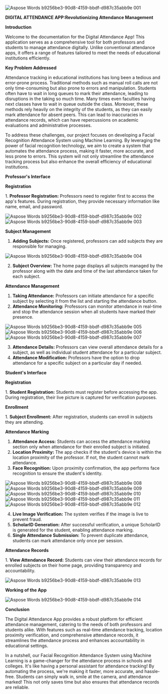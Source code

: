 
![Aspose Words b9256be3-90d8-4159-bbdf-d987c35abb9e 001](https://github.com/user-attachments/assets/5d0e280b-e31a-485f-83ba-d0cd07fa77b2)

**DIGITAL ATTENDANCE APP:Revolutionizing Attendance Management** 

**Introduction** 

Welcome to the documentation for the Digital Attendance App! This application serves as a comprehensive tool for both professors and students to manage attendance digitally. Unlike conventional attendance apps, it offers a range of features tailored to meet the needs of educational institutions efficiently. 

**Key Problem Addressed** 

Attendance tracking in educational institutions has long been a tedious and error-prone process. Traditional methods such as manual roll calls are not only time-consuming but also prone to errors and manipulation. Students often have to wait in long queues to mark their attendance, leading to disruptions in the taking so much time. Many times even faculties having next classes have to wait in queue outside the class. Moreover, these methods rely heavily on the integrity of the students, as they can easily mark attendance for absent peers. This can lead to inaccuracies in attendance records, which can have repercussions on academic evaluations and administrative processes. 

To address these challenges, our project focuses on developing a Facial Recognition Attendance System using Machine Learning. By leveraging the power of facial recognition technology, we aim to create a system that automates the attendance process, making it faster, more accurate, and less prone to errors. This system will not only streamline the attendance tracking process but also enhance the overall efficiency of educational institutions. 

**Professor's Interface** 

**Registration** 

1\.  **Professor Registration:** Professors need to register first to access the app's features. During registration, they provide necessary information like name, email, and password. 

![Aspose Words b9256be3-90d8-4159-bbdf-d987c35abb9e 002](https://github.com/user-attachments/assets/b2c1b86b-a620-47c6-91cf-47c7965462dc) ![Aspose Words b9256be3-90d8-4159-bbdf-d987c35abb9e 003](https://github.com/user-attachments/assets/22468597-e2f0-4639-bb7e-94cfa0cdca7b)

**Subject Management** 

1. **Adding Subjects:** Once registered, professors can add subjects they are responsible for managing. 


![Aspose Words b9256be3-90d8-4159-bbdf-d987c35abb9e 004](https://github.com/user-attachments/assets/2f797024-74ef-4877-94cb-73e0d6ac0a4e)

2. **Subject Overview:** The home page displays all subjects managed by the professor along with the date and time of the last attendance taken for each subject. 

**Attendance Management** 

1. **Taking Attendance:** Professors can initiate attendance for a specific subject by selecting it from the list and starting the attendance button. 
1. **Attendance Monitoring:** Professors can monitor attendance in real-time and stop the attendance session when all students have marked their presence. 


![Aspose Words b9256be3-90d8-4159-bbdf-d987c35abb9e 005](https://github.com/user-attachments/assets/004409fa-3f1a-4e23-95bf-0985169a1111) ![Aspose Words b9256be3-90d8-4159-bbdf-d987c35abb9e 006](https://github.com/user-attachments/assets/a1dc5094-d4c6-4593-ae14-905c0176a3a6) ![Aspose Words b9256be3-90d8-4159-bbdf-d987c35abb9e 007](https://github.com/user-attachments/assets/52b35a61-c18f-4ea8-aa0f-36d6f1ebe7e7)

3. **Attendance Details:** Professors can view overall attendance details for a subject, as well as individual student attendance for a particular subject. 
3. **Attendance Modification:** Professors have the option to drop attendance for a specific subject on a particular day if needed. 

**Student's Interface** 

**Registration** 

1\.  **Student Registration:** Students must register before accessing the app. During registration, their live picture is captured for verification purposes. 

**Enrollment** 

1\.  **Subject Enrollment:** After registration, students can enroll in subjects they are attending. 

**Attendance Marking** 

1. **Attendance Access:** Students can access the attendance marking section only when attendance for their enrolled subject is initiated. 
1. **Location Proximity:** The app checks if the student's device is within the location proximity of the professor. If not, the student cannot mark attendance. 
3. **Face Recognition:** Upon proximity confirmation, the app performs face recognition to ensure the student's identity. 


![Aspose Words b9256be3-90d8-4159-bbdf-d987c35abb9e 008](https://github.com/user-attachments/assets/943b63cc-7552-45dc-a04c-73a8b07e55af) ![Aspose Words b9256be3-90d8-4159-bbdf-d987c35abb9e 009](https://github.com/user-attachments/assets/affc4bf6-0950-4a02-8959-77f8b377eebe) ![Aspose Words b9256be3-90d8-4159-bbdf-d987c35abb9e 010](https://github.com/user-attachments/assets/86be0a21-f4ad-4ee4-9236-e189487466f1) ![Aspose Words b9256be3-90d8-4159-bbdf-d987c35abb9e 011](https://github.com/user-attachments/assets/ec60f679-88dc-42d5-a25d-afa9d096d3de) ![Aspose Words b9256be3-90d8-4159-bbdf-d987c35abb9e 012](https://github.com/user-attachments/assets/6f524acb-a2c0-4a75-ac2f-2f1094f14530)

4. **Live Image Verification:** The system verifies if the image is live to prevent fraud. 
4. **ScholarID Generation:** After successful verification, a unique ScholarID is generated for the student, enabling attendance marking. 
4. **Single Attendance Submission:** To prevent duplicate attendance, students can mark attendance only once per session. 

**Attendance Records** 

1\.  **View Attendance Record:** Students can view their attendance records for enrolled subjects on their home page, providing transparency and accountability. 

![Aspose Words b9256be3-90d8-4159-bbdf-d987c35abb9e 013](https://github.com/user-attachments/assets/aa91b622-725a-475d-bb34-88a5e15b72d9)

**Working of the App** 

![Aspose Words b9256be3-90d8-4159-bbdf-d987c35abb9e 014](https://github.com/user-attachments/assets/42629e9b-c8e5-4871-a84d-413ce46a4141)

**Conclusion** 

The Digital Attendance App provides a robust platform for efficient attendance management, catering to the needs of both professors and students alike. With features such as real-time attendance tracking, location proximity verification, and comprehensive attendance records, it streamlines the attendance process and enhances accountability in educational settings. 

In a nutshell, our Facial Recognition Attendance System using Machine Learning is a game-changer for the attendance process in schools and colleges. It's like having a personal assistant for attendance tracking! By automating the process, we're making it faster, more accurate, and hassle-free. Students can simply walk in, smile at the camera, and attendance marked! This not only saves time but also ensures that attendance records are reliable. 
